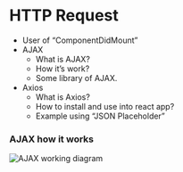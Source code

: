 # HTTP Request

 - User of “ComponentDidMount”
 - AJAX
    * What is AJAX?
    * How it’s work?
    * Some library of AJAX.
 - Axios
    * What is Axios?
    * How to install and use into react app?
    * Example using “JSON Placeholder” 

### AJAX how it works
![AJAX working diagram](https://github.com/bjayanta/reactjs/tree/l9/public/ajax.png "AJAX working diagram")